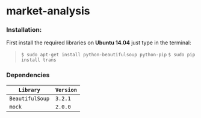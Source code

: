 # market-analysis

### Installation:

First install the required libraries
on **Ubuntu 14.04** just type in the terminal:
> `$ sudo apt-get install python-beautifulsoup python-pip`
> `$ sudo pip install trans`

### Dependencies

| `Library` | `Version`|
|---| --- |
| `BeautifulSoup` | `3.2.1` |
| `mock` | `2.0.0` |

 


